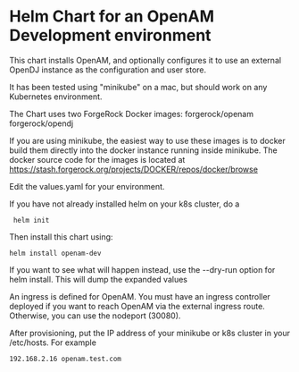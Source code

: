 # Helm Chart for an OpenAM Development environment


This chart installs OpenAM, and optionally configures it to use 
an external OpenDJ instance as the configuration and user store. 

It has been tested using "minikube" on a mac, but should work on 
any Kubernetes environment.

The Chart uses two ForgeRock Docker images:
forgerock/openam
forgerock/opendj 


If you are using minikube, the easiest way to use these images
is to docker build them directly into the docker instance running
inside minikube.   The docker source code for the images
is located at https://stash.forgerock.org/projects/DOCKER/repos/docker/browse 

Edit the values.yaml for your environment.  

If you have not already installed helm on your k8s cluster, do a
```
 helm init
 ```
 
Then install this chart using:
``` 
helm install openam-dev
```

If you want to see what will happen instead, use the --dry-run option
for helm install. This will dump the expanded values 

An ingress is defined for OpenAM.  You must have an ingress controller
deployed if you want to reach OpenAM via the external ingress route.  Otherwise,
you can use the nodeport (30080). 

After provisioning, put the IP address of your minikube or k8s cluster
in your /etc/hosts. For example
```
192.168.2.16 openam.test.com 
```



